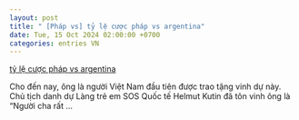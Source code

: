 ```yaml
---
layout: post
title: " [Pháp vs] tỷ lệ cược pháp vs argentina"
date: Tue, 15 Oct 2024 02:00:00 +0700
categories: entries VN
---
```

[tỷ lệ cược pháp vs argentina](https://hnue.edu.vn/t%E1%BB%B7_l%E1%BB%87_c%C6%B0%E1%BB%A3c_ph%C3%A1p_vs_argentina.phtml)

Cho đến nay, ông là người Việt Nam đầu tiên được trao tặng vinh dự này. Chủ tịch danh dự Làng trẻ em SOS Quốc tế Helmut Kutin đã tôn vinh ông là “Người cha rất ...

